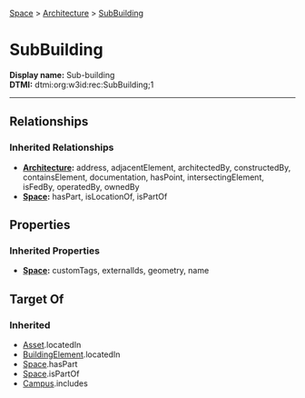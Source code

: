 [Space](../Space.md) > [Architecture](Architecture.md) > [SubBuilding](#)
# SubBuilding

**Display name:** Sub-building<br />
**DTMI:** dtmi:org:w3id:rec:SubBuilding;1

---
## Relationships
### Inherited Relationships
* **[Architecture](Architecture.md):** address, adjacentElement, architectedBy, constructedBy, containsElement, documentation, hasPoint, intersectingElement, isFedBy, operatedBy, ownedBy
* **[Space](../Space.md):** hasPart, isLocationOf, isPartOf
## Properties
### Inherited Properties
* **[Space](../Space.md):** customTags, externalIds, geometry, name
## Target Of
### Inherited
* [Asset](../../Asset/Asset.md).locatedIn
* [BuildingElement](../../BuildingElement/BuildingElement.md).locatedIn
* [Space](../Space.md).hasPart
* [Space](../Space.md).isPartOf
* [Campus](../../Collection/SpaceCollection/Campus.md).includes
